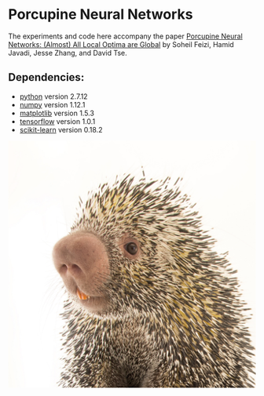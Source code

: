 # Porcupine Neural Networks

The experiments and code here accompany the paper [Porcupine Neural Networks: (Almost) All Local Optima are Global](https://arxiv.org/abs/1710.02196) by Soheil Feizi, Hamid Javadi, Jesse Zhang, and David Tse.

## Dependencies:

* [python](https://www.python.org/downloads/release/python-2712/) version 2.7.12
* [numpy](http://docs.scipy.org/doc/numpy-1.10.1/user/install.html) version 1.12.1
* [matplotlib](http://matplotlib.org/users/installing.html#mac-osx-using-pip) version 1.5.3
* [tensorflow](https://www.tensorflow.org/install/) version 1.0.1
* [scikit-learn](http://scikit-learn.org/stable/install.html) version 0.18.2

![porcupine](https://github.com/jessemzhang/porcupine_neural_networks/blob/master/porcupines_thumb.jpg)

